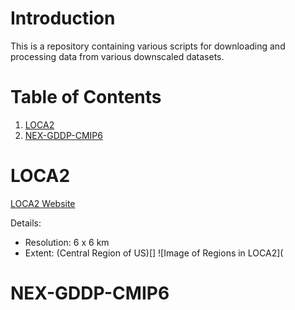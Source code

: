 # Introduction 

This is a repository containing various scripts for downloading and processing data from various downscaled datasets. 

# Table of Contents 

1. [LOCA2](#LOCA2)
2. [NEX-GDDP-CMIP6](#NEX-GDDP-CMIP6)

   
# LOCA2

[LOCA2 Website](https://loca.ucsd.edu/) 

Details:
- Resolution: 6 x 6 km
- Extent: (Central Region of US)[]
![Image of Regions in LOCA2](

# NEX-GDDP-CMIP6
